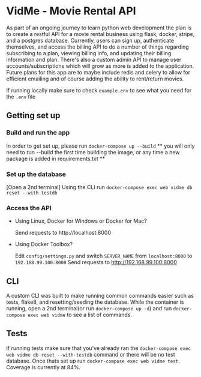 # VidMe - Movie Rental API
As part of an ongoing journey to learn python web development the plan is to create a restful API for a movie rental business using flask, docker, stripe, and a postgres database. Currently, users can sign up, authenticate themselves, and access the billing API to do a number of things regarding subscribing to a plan, viewing billing info, and updating their billing information and plan. There's also a custom admin API to manage user accounts/subscriptions which will grow as more is added to the application. Future plans for this app are to maybe include redis and celery to allow for efficient emailing and of course adding the ability to rent/return movies.

If running locally make sure to check ```example.env``` to see what you need for the ```.env``` file


## Getting set up
### Build and run the app
In order to get set up, please run ```docker-compose up --build```
** you will only need to run --build the first time building the image, or any time a new package is added in requirements.txt **

### Set up the database
[Open a 2nd terminal]
Using the CLI run ```docker-compose exec web vidme db reset --with-testdb```

### Access the API

* Using Linux, Docker for Windows or Docker for Mac?

    Send requests to http://localhost:8000

* Using Docker Toolbox?

    Edit `config/settings.py` and switch `SERVER_NAME` from `localhost:8000` to `192.168.99.100:8000`
    Send requests to http://192.168.99.100:8000

## CLI
A custom CLI was built to make running common commands easier such as tests, flake8, and resetting/seeding the database. While the container is running, open a 2nd terminal(or run ```docker-compose up -d```) and run ```docker-compose exec web vidme``` to see a list of commands.

## Tests
If running tests make sure that you've already ran the ```docker-compose exec web vidme db reset --with-testdb``` command or there will be no test database. Once thats set up run ```docker-compose exec web vidme test```. Coverage is currently at 84%.